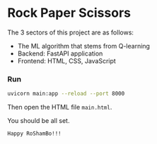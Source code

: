 # Rock Paper Scissors

The 3 sectors of this project are as follows:
- The ML algorithm that stems from Q-learning
- Backend: FastAPI application
- Frontend: HTML, CSS, JavaScript

### Run
```bash
uvicorn main:app --reload --port 8000
```

Then open the HTML file `main.html`.

You should be all set. 

`Happy RoShamBo!!!`